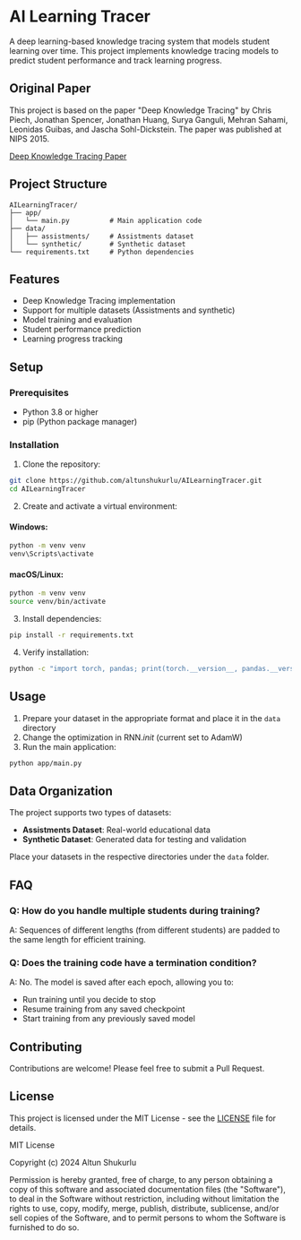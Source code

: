 # AI Learning Tracer

A deep learning-based knowledge tracing system that models student learning over time. This project implements knowledge tracing models to predict student performance and track learning progress.

## Original Paper

This project is based on the paper "Deep Knowledge Tracing" by Chris Piech, Jonathan Spencer, Jonathan Huang, Surya Ganguli, Mehran Sahami, Leonidas Guibas, and Jascha Sohl-Dickstein. The paper was published at NIPS 2015.

[Deep Knowledge Tracing Paper](http://stanford.edu/~cpiech/bio/papers/deepKnowledgeTracing.pdf)

## Project Structure

```
AILearningTracer/
├── app/
│   └── main.py          # Main application code
├── data/
│   ├── assistments/     # Assistments dataset
│   └── synthetic/       # Synthetic dataset
└── requirements.txt     # Python dependencies
```

## Features

- Deep Knowledge Tracing implementation
- Support for multiple datasets (Assistments and synthetic)
- Model training and evaluation
- Student performance prediction
- Learning progress tracking

## Setup

### Prerequisites

- Python 3.8 or higher
- pip (Python package manager)

### Installation

1. Clone the repository:
```bash
git clone https://github.com/altunshukurlu/AILearningTracer.git
cd AILearningTracer
```

2. Create and activate a virtual environment:

#### Windows:
```bash
python -m venv venv
venv\Scripts\activate
```

#### macOS/Linux:
```bash
python -m venv venv
source venv/bin/activate
```

3. Install dependencies:
```bash
pip install -r requirements.txt
```

4. Verify installation:
```bash
python -c "import torch, pandas; print(torch.__version__, pandas.__version__)"
```

## Usage

1. Prepare your dataset in the appropriate format and place it in the `data` directory
2. Change the optimization in RNN._init_ (current set to AdamW)
3. Run the main application:
```bash
python app/main.py
```

## Data Organization

The project supports two types of datasets:

- **Assistments Dataset**: Real-world educational data
- **Synthetic Dataset**: Generated data for testing and validation

Place your datasets in the respective directories under the `data` folder.

## FAQ

### Q: How do you handle multiple students during training?
A: Sequences of different lengths (from different students) are padded to the same length for efficient training.

### Q: Does the training code have a termination condition?
A: No. The model is saved after each epoch, allowing you to:
- Run training until you decide to stop
- Resume training from any saved checkpoint
- Start training from any previously saved model

## Contributing

Contributions are welcome! Please feel free to submit a Pull Request.

## License

This project is licensed under the MIT License - see the [LICENSE](LICENSE) file for details.

MIT License

Copyright (c) 2024 Altun Shukurlu

Permission is hereby granted, free of charge, to any person obtaining a copy
of this software and associated documentation files (the "Software"), to deal
in the Software without restriction, including without limitation the rights
to use, copy, modify, merge, publish, distribute, sublicense, and/or sell
copies of the Software, and to permit persons to whom the Software is
furnished to do so.